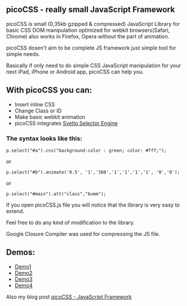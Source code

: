 picoCSS - really small JavaScript Framework
-----
picoCSS is small (0,35kb gzipped & compressed)  JavaScript Library for basic CSS DOM manipulation optimized for webkit browsers(Safari, Chrome) also works in Firefox, Opera without the part of animation. 

picoCSS dosen't aim to be complete JS framework just simple tool for simple needs. 

Basically if only need to do simple CSS JavaScript manipulation for your next iPad, iPhone or Android app, picoCSS can help you. 

With picoCSS you can:
---------------------

  * Insert inline CSS
  * Change Class or ID 
  * Make basic webkit animation
  * picoCSS integrates [Svetlo Selector Engine](http://www.vcarrer.com/2011/04/svetlo-one-line-javascript-selector.html)
  
<h3>The syntax looks like this:</h3>

	p.select("#a").css("background-color : green; color: #fff;");

or 

	p.select("#b").animate('0.5', '1','360','1','1','1','1', '0','0');

or

	p.select("#main").att("class","bumm");

If you open picoCSS.js file you will notice that the library is very easy to extend. 

Feel free to do any kind of modification to the library.


Google Closure Compiler was used for compressing the JS file.

Demos:
---------------------

  * [Demo1](http://vladocar.github.io/picoCSS/sun.html)
  * [Demo2](http://vladocar.github.io/picoCSS/css.html)
  * [Demo3](http://vladocar.github.io/picoCSS/of-onn.html)
  * [Demo4](http://vladocar.github.io/picoCSS/animate.html)

Also my blog post [picoCSS - JavaScript Framework](http://www.vcarrer.com/2011/04/picocss-really-small-javascript.html)
